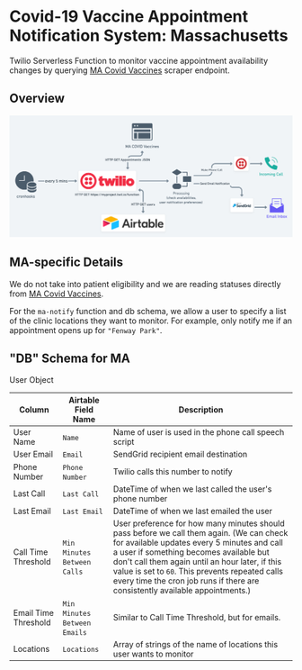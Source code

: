 # Covid-19 Vaccine Appointment Notification System: Massachusetts

Twilio Serverless Function to monitor vaccine appointment availability changes by querying [MA Covid Vaccines](https://www.macovidvaccines.com/) scraper endpoint.

## Overview

![Service Diagram](assets/services.png)

## MA-specific Details

We do not take into patient eligibility and we are reading statuses directly from [MA Covid Vaccines](https://www.macovidvaccines.com/).

For the `ma-notify` function and db schema, we allow a user to specify a list of the clinic locations they want to monitor. For example, only notify me if an appointment opens up for `"Fenway Park"`. 

## "DB" Schema for MA

User Object

| Column      | Airtable Field Name | Description |
| ----------- | ----------- | ----------- |
| User Name      | `Name`       | Name of user is used in the phone call speech script |
| User Email   | `Email`        | SendGrid recipient email destination |
| Phone Number   | `Phone Number`        | Twilio calls this number to notify |
| Last Call   | `Last Call`        | DateTime of when we last called the user's phone number |
| Last Email   | `Last Email`        | DateTime of when we last emailed the user |
| Call Time Threshold   | `Min Minutes Between Calls`        | User preference for how many minutes should pass before we call them again. (We can check for available updates every 5 minutes and call a user if something becomes available but don't call them again until an hour later, if this value is set to `60`. This prevents repeated calls every time the cron job runs if there are consistently available appointments.) |
| Email Time Threshold   | `Min Minutes Between Emails`        | Similar to Call Time Threshold, but for emails. |
| Locations   | `Locations`        | Array of strings of the name of locations this user wants to monitor |
